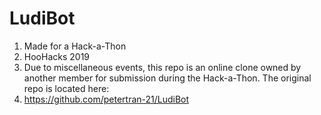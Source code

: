 # LudiBot
1. Made for a Hack-a-Thon
1. HooHacks 2019
1. Due to miscellaneous events, this repo is an online clone owned by another member for submission during the Hack-a-Thon. The original repo is located here:
1. https://github.com/petertran-21/LudiBot
